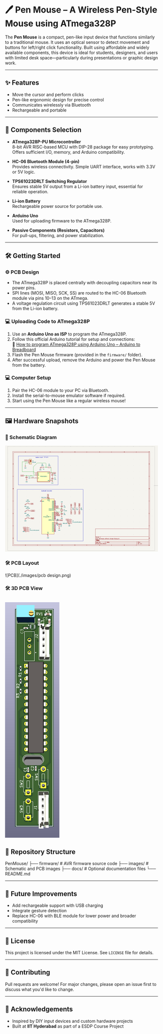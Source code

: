 # 🖊️ Pen Mouse – A Wireless Pen-Style Mouse using ATmega328P

The **Pen Mouse** is a compact, pen-like input device that functions similarly to a traditional mouse. It uses an optical sensor to detect movement and buttons for left/right click functionality. Built using affordable and widely available components, this device is ideal for students, designers, and users with limited desk space—particularly during presentations or graphic design work.

---

## ✨ Features

- Move the cursor and perform clicks
- Pen-like ergonomic design for precise control
- Communicates wirelessly via Bluetooth
- Rechargeable and portable

---

## 🔩 Components Selection

- **ATmega328P-PU Microcontroller**  
  8-bit AVR RISC-based MCU with DIP-28 package for easy prototyping. Offers sufficient I/O, memory, and Arduino compatibility.

- **HC-06 Bluetooth Module (4-pin)**  
  Provides wireless connectivity. Simple UART interface, works with 3.3V or 5V logic.

- **TPS61023DRLT Switching Regulator**  
  Ensures stable 5V output from a Li-ion battery input, essential for reliable operation.

- **Li-ion Battery**  
  Rechargeable power source for portable use.

- **Arduino Uno**  
  Used for uploading firmware to the ATmega328P.

- **Passive Components (Resistors, Capacitors)**  
  For pull-ups, filtering, and power stabilization.

---
## 🛠️ Getting Started

### ⚙️ PCB Design

- The ATmega328P is placed centrally with decoupling capacitors near its power pins.
- SPI lines (MOSI, MISO, SCK, SS) are routed to the HC-06 Bluetooth module via pins 10–13 on the ATmega.
- A voltage regulation circuit using TPS61023DRLT generates a stable 5V from the Li-ion battery.

### 💻 Uploading Code to ATmega328P

1. Use an **Arduino Uno as ISP** to program the ATmega328P.
2. Follow this official Arduino tutorial for setup and connections:  
   🔗 [How to program ATmega328P using Arduino Uno – Arduino to Breadboard](https://docs.arduino.cc/built-in-examples/arduino-isp/ArduinoToBreadboard/)
3. Flash the Pen Mouse firmware (provided in the `firmware/` folder).
4. After successful upload, remove the Arduino and power the Pen Mouse from the battery.

### 💻 Computer Setup

1. Pair the HC-06 module to your PC via Bluetooth.
2. Install the serial-to-mouse emulator software if required.
3. Start using the Pen Mouse like a regular wireless mouse!


---

## 🖼️ Hardware Snapshots

### 📐 Schematic Diagram  
![Schematic](./images/schematic.png)

### 🛠️ PCB Layout  
![PCB](./images/pcb design.png)

### 🛠️ 3D PCB View  
![3D](./images/3d.png)
---

## 📁 Repository Structure

PenMouse/
├── firmware/ # AVR firmware source code
├── images/ # Schematic and PCB images
├── docs/ # Optional documentation files
└── README.md


---

## 🚀 Future Improvements

- Add rechargeable support with USB charging
- Integrate gesture detection
- Replace HC-06 with BLE module for lower power and broader compatibility

---

## 📄 License

This project is licensed under the MIT License. See `LICENSE` file for details.

---

## 🤝 Contributing

Pull requests are welcome! For major changes, please open an issue first to discuss what you'd like to change.

---

## 🙌 Acknowledgements

- Inspired by DIY input devices and custom hardware projects
- Built at **IIT Hyderabad** as part of a ESDP Course Project

